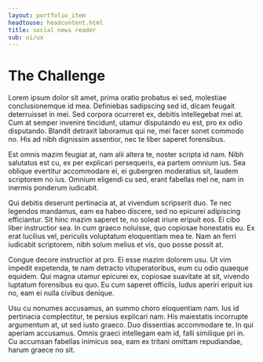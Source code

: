```yaml
---
layout: portfolio_item
headtouse: headcontent.html
title: social news reader
sub: ui/ux
---
```

# The Challenge

Lorem ipsum dolor sit amet, prima oratio probatus ei sed, molestiae conclusionemque id mea. Definiebas sadipscing sed id, dicam feugait deterruisset in mei. Sed corpora ocurreret ex, debitis intellegebat mei at. Cum at semper invenire tincidunt, utamur disputando eu est, pro ex odio disputando. Blandit detraxit laboramus qui ne, mei facer sonet commodo no. His ad nibh dignissim assentior, nec te liber saperet forensibus.

Est omnis mazim feugiat at, nam alii altera te, noster scripta id nam. Nibh salutatus est cu, ex per explicari persequeris, ea partem omnium ius. Sea oblique evertitur accommodare ei, ei gubergren moderatius sit, laudem scriptorem no ius. Omnium eligendi cu sed, erant fabellas mel ne, nam in inermis ponderum iudicabit.

<div class="_image" style="background-image: url('/images/kbeauty.png');"></div>

Qui debitis deserunt pertinacia at, at vivendum scripserit duo. Te nec legendos mandamus, eam ea habeo discere, sed no epicurei adipiscing efficiantur. Sit hinc mazim saperet te, no soleat iriure eripuit eos. Ei cibo liber instructior sea. In cum graeco noluisse, quo copiosae honestatis eu. Ex erat lucilius vel, periculis voluptatum eloquentiam mea te. Nam an ferri iudicabit scriptorem, nibh solum melius et vis, quo posse possit at.

Congue decore instructior at pro. Ei esse mazim dolorem usu. Ut vim impedit expetenda, te nam detracto vituperatoribus, eum cu odio quaeque equidem. Qui magna utamur epicurei ex, copiosae suavitate at sit, vivendo luptatum forensibus eu quo. Eu cum saperet officiis, ludus aperiri eripuit ius no, eam ei nulla civibus denique.

Usu cu nonumes accusamus, an summo choro eloquentiam nam. Ius id pertinacia complectitur, te persius explicari nam. His maiestatis incorrupte argumentum at, ut sed iusto graeco. Duo dissentias accommodare te. In qui aperiam accusamus. Omnis graeci intellegam eam id, falli similique pri in. Cu accumsan fabellas inimicus sea, eam ex tritani omittam repudiandae, harum graece no sit.
